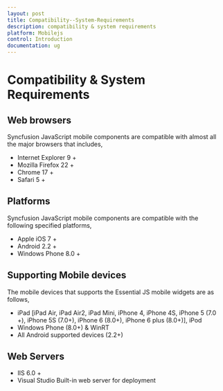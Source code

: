 ```yaml
---
layout: post
title: Compatibility--System-Requirements
description: compatibility & system requirements
platform: Mobilejs
control: Introduction
documentation: ug
---
```


# Compatibility & System Requirements

## Web browsers

Syncfusion JavaScript mobile components are compatible with almost all the major browsers that includes, 

* Internet Explorer 9 +
* Mozilla Firefox 22 +
* Chrome 17 +
* Safari 5 +

## Platforms


Syncfusion JavaScript mobile components are compatible with the following specified platforms,

* Apple iOS 7 +
* Android 2.2 +
* Windows Phone 8.0 +

## Supporting Mobile devices


The mobile devices that supports the Essential JS mobile widgets are as follows,

* iPad [iPad Air, iPad Air2, iPad Mini, iPhone 4, iPhone 4S, iPhone 5 (7.0 +), iPhone 5S (7.0+), iPhone 6 (8.0+), iPhone 6 plus (8.0+)], iPod
* Windows Phone (8.0+) & WinRT
* All Android supported devices (2.2+)

## Web Servers

* IIS 6.0 +
* Visual Studio Built-in web server for deployment
